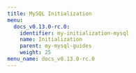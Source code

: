 ```yaml
---
title: MySQL Initialization
menu:
  docs_v0.13.0-rc.0:
    identifier: my-initialization-mysql
    name: Initialization
    parent: my-mysql-guides
    weight: 25
menu_name: docs_v0.13.0-rc.0
---
```

